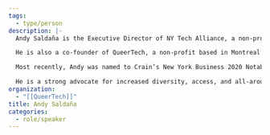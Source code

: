 ```yaml
---
tags:
  - type/person
description: |-
  Andy Saldaña is the Executive Director of NY Tech Alliance, a non-profit organization that runs the largest Meetup group in the world, the NY Tech Meetup (NYTM). With over 60,000 members and a mission to build a more sustainable, diverse, and equitable technology industry for all New Yorkers, the organization sits at the center of the NY Tech ecosystem.

  He is also a co-founder of QueerTech, a non-profit based in Montreal focused on empowering, connecting, and increasing the visibility of LGBTQ+ entrepreneurs and technologists.

  Most recently, Andy was named to Crain’s New York Business 2020 Notable LGBTQ Leaders and Executives list.

  He is a strong advocate for increased diversity, access, and all-around inclusion in tech, but above all, he enjoys cultivating connections and all of the conversations that evolve.
organization:
  - "[[QueerTech]]"
title: Andy Saldaña
categories:
  - role/speaker
---
```

